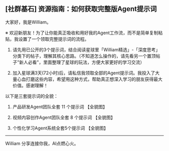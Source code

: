 ## [社群基石] 资源指南：如何获取完整版Agent提示词

大家好，我是William。

※ 欢迎新朋友！为了让你能真正吸收和用好我的Agent工作流，而不是简单复制粘贴，我设置了一个领取完整提示词的流程。

1. 请先用已公开的3个提示词，结合阅读星球里「William精选」-「深度思考」分类下的帖子，理解其核心思路。（不知道怎么操作的，请先看另一个置顶帖子"新人必看"，里面整理了星球的玩法，方便大家更好的学习交流）

2. 加入星球满3天(72小时)后，请私信我领取全部的Agent提示词。我投入了大量心血打磨这些内容，希望用这种方式，帮助真正想深入学习的朋友获得最大价值。感谢理解！

以下是三套提示词的全貌：

1. 产品研发Agent团队全套 11 个提示词
【全貌图】

2. 视频内容创作Agent团队全套 8 个提示词
【全貌图】

3. 个性化学习Agent系统全套5个提示词
【全貌图】

---
William
分享连接你我，AI点燃心火。